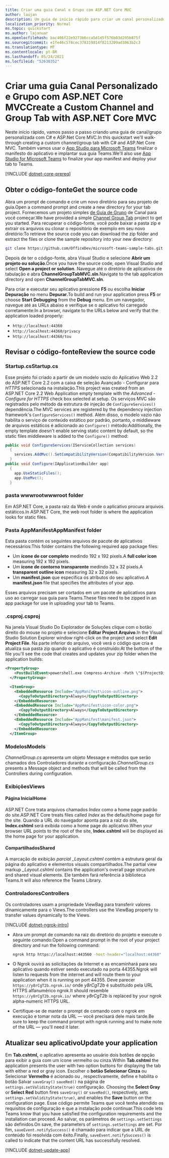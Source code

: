 ```yaml
---
title: Criar uma guia Canal e Grupo com ASP.NET Core MVC
author: laujan
description: Um guia de início rápido para criar um canal personalizado e uma guia de grupo com ASP.NET Core MVC
localization_priority: Normal
ms.topic: quickstart
ms.author: lajanuar
ms.openlocfilehash: bac406f22e9273b6cca5d1d5f576b03d295b875f
ms.sourcegitcommit: e1fe46c574cec378319814f8213209ad3063b2c3
ms.translationtype: MT
ms.contentlocale: pt-BR
ms.lasthandoff: 05/24/2021
ms.locfileid: "52630352"
---
```

# <a name="create-a-custom-channel-and-group-tab-with-aspnet-core-mvc"></a><span data-ttu-id="0ef38-103">Criar uma guia Canal Personalizado e Grupo com ASP.NET Core MVC</span><span class="sxs-lookup"><span data-stu-id="0ef38-103">Create a Custom Channel and Group Tab with ASP.NET Core MVC</span></span>

<span data-ttu-id="0ef38-104">Neste início rápido, vamos passo a passo criando uma guia de canal/grupo personalizada com C# e ASP.Net Core MVC.</span><span class="sxs-lookup"><span data-stu-id="0ef38-104">In this quickstart we'll walk-through creating a custom channel/group tab with C# and ASP.Net Core MVC.</span></span> <span data-ttu-id="0ef38-105">Também vamos usar o [App Studio para Microsoft Teams](~/concepts/build-and-test/app-studio-overview.md) finalizar o manifesto do aplicativo e implantar sua guia Teams.</span><span class="sxs-lookup"><span data-stu-id="0ef38-105">We'll also use [App Studio for Microsoft Teams](~/concepts/build-and-test/app-studio-overview.md) to finalize your app manifest and deploy your tab to Teams.</span></span>

[!INCLUDE [dotnet-core-prereq](~/includes/tabs/dotnet-core-prereq.md)]

## <a name="get-the-source-code"></a><span data-ttu-id="0ef38-106">Obter o código-fonte</span><span class="sxs-lookup"><span data-stu-id="0ef38-106">Get the source code</span></span>

<span data-ttu-id="0ef38-107">Abra um prompt de comando e crie um novo diretório para seu projeto de guia.</span><span class="sxs-lookup"><span data-stu-id="0ef38-107">Open a command prompt and create a new directory for your tab project.</span></span> <span data-ttu-id="0ef38-108">Fornecemos um projeto simples [de Guia de Grupo](https://github.com/OfficeDev/microsoft-teams-sample-tabs/tree/master/ChannelGroupTabMVC) de Canal para você começar.</span><span class="sxs-lookup"><span data-stu-id="0ef38-108">We have provided a simple [Channel Group Tab](https://github.com/OfficeDev/microsoft-teams-sample-tabs/tree/master/ChannelGroupTabMVC) project to get you started.</span></span> <span data-ttu-id="0ef38-109">Para recuperar o código-fonte, você pode baixar a pasta zip e extrair os arquivos ou clonar o repositório de exemplo em seu novo diretório:</span><span class="sxs-lookup"><span data-stu-id="0ef38-109">To retrieve the source code you can download the zip folder and extract the files or clone the sample repository into your new directory:</span></span>

```bash
git clone https://github.com/OfficeDev/microsoft-teams-sample-tabs.git
```

<span data-ttu-id="0ef38-110">Depois de ter o código-fonte, abra Visual Studio e selecione **Abrir um projeto ou solução**.</span><span class="sxs-lookup"><span data-stu-id="0ef38-110">Once you have the source code, open Visual Studio and select **Open a project or solution**.</span></span> <span data-ttu-id="0ef38-111">Navegue até o diretório de aplicativos de tabulação e abra **ChannelGroupTabMVC.sln**.</span><span class="sxs-lookup"><span data-stu-id="0ef38-111">Navigate to the tab application directory and open **ChannelGroupTabMVC.sln**.</span></span>

<span data-ttu-id="0ef38-112">Para criar e executar seu aplicativo pressione **F5** ou escolha **Iniciar Depuração** no menu **Depurar.**</span><span class="sxs-lookup"><span data-stu-id="0ef38-112">To build and run your application press **F5** or choose **Start Debugging** from the **Debug** menu.</span></span> <span data-ttu-id="0ef38-113">Em um navegador, navegue até as URLs abaixo e verifique se o aplicativo foi carregado corretamente:</span><span class="sxs-lookup"><span data-stu-id="0ef38-113">In a browser, navigate to the URLs below and verify that the application loaded properly:</span></span>

- `http://localhost:44360`
- `http://localhost:44360/privacy`
- `http://localhost:44360/tou`

## <a name="review-the-source-code"></a><span data-ttu-id="0ef38-114">Revisar o código-fonte</span><span class="sxs-lookup"><span data-stu-id="0ef38-114">Review the source code</span></span>

### <a name="startupcs"></a><span data-ttu-id="0ef38-115">Startup.cs</span><span class="sxs-lookup"><span data-stu-id="0ef38-115">Startup.cs</span></span>

<span data-ttu-id="0ef38-116">Esse projeto foi criado a partir de um modelo vazio do Aplicativo Web 2.2 do ASP.NET Core 2.2 com a caixa de seleção Avançado - Configurar para *HTTPS* selecionada na instalação.</span><span class="sxs-lookup"><span data-stu-id="0ef38-116">This project was created from an ASP.NET Core 2.2 Web Application empty template with the *Advanced - Configure for HTTPS* check box selected at setup.</span></span> <span data-ttu-id="0ef38-117">Os serviços MVC são registrados pelo método da estrutura de injeção de `ConfigureServices()` dependência.</span><span class="sxs-lookup"><span data-stu-id="0ef38-117">The MVC services are registered by the dependency injection framework's `ConfigureServices()` method.</span></span> <span data-ttu-id="0ef38-118">Além disso, o modelo vazio não habilita o serviço de conteúdo estático por padrão, portanto, o middleware de arquivos estáticos é adicionado ao `Configure()` método:</span><span class="sxs-lookup"><span data-stu-id="0ef38-118">Additionally, the empty template doesn't enable serving static content by default, so the static files middleware is added to the `Configure()` method:</span></span>

```csharp
public void ConfigureServices(IServiceCollection services)
  {
    services.AddMvc().SetCompatibilityVersion(CompatibilityVersion.Version_2_2);
  }
public void Configure(IApplicationBuilder app)
  {
    app.UseStaticFiles();
    app.UseMvc();
  }
```

### <a name="wwwroot-folder"></a><span data-ttu-id="0ef38-119">pasta wwwroot</span><span class="sxs-lookup"><span data-stu-id="0ef38-119">wwwroot folder</span></span>

<span data-ttu-id="0ef38-120">Em ASP.NET Core, a pasta raiz da Web é onde o aplicativo procura arquivos estáticos.</span><span class="sxs-lookup"><span data-stu-id="0ef38-120">In ASP.NET Core, the web root folder is where the application looks for static files.</span></span>

### <a name="appmanifest-folder"></a><span data-ttu-id="0ef38-121">Pasta AppManifest</span><span class="sxs-lookup"><span data-stu-id="0ef38-121">AppManifest folder</span></span>

<span data-ttu-id="0ef38-122">Esta pasta contém os seguintes arquivos de pacote de aplicativos necessários:</span><span class="sxs-lookup"><span data-stu-id="0ef38-122">This folder contains the following required app package files:</span></span>

- <span data-ttu-id="0ef38-123">Um **ícone de cor completo** medindo 192 x 192 pixels.</span><span class="sxs-lookup"><span data-stu-id="0ef38-123">A **full color icon** measuring 192 x 192 pixels.</span></span>
- <span data-ttu-id="0ef38-124">Um **ícone de contorno transparente** medindo 32 x 32 pixels.</span><span class="sxs-lookup"><span data-stu-id="0ef38-124">A **transparent outline icon** measuring 32 x 32 pixels.</span></span>
- <span data-ttu-id="0ef38-125">Um **manifest.json** que especifica os atributos do seu aplicativo.</span><span class="sxs-lookup"><span data-stu-id="0ef38-125">A **manifest.json** file that specifies the attributes of your app.</span></span>

<span data-ttu-id="0ef38-126">Esses arquivos precisam ser cortados em um pacote de aplicativos para uso ao carregar sua guia para Teams.</span><span class="sxs-lookup"><span data-stu-id="0ef38-126">These files need to be zipped in an app package for use in uploading your tab to Teams.</span></span>

### <a name="csproj"></a><span data-ttu-id="0ef38-127">.csproj</span><span class="sxs-lookup"><span data-stu-id="0ef38-127">.csproj</span></span>

<span data-ttu-id="0ef38-128">Na janela Visual Studio Do Explorador de Soluções clique com o botão direito do mouse no projeto e selecione **Editar Project Arquivo**.</span><span class="sxs-lookup"><span data-stu-id="0ef38-128">In the Visual Studio Solution Explorer window right-click on the project and select **Edit Project File**.</span></span> <span data-ttu-id="0ef38-129">Na parte inferior do arquivo, você verá o código que cria e atualiza sua pasta zip quando o aplicativo é construído:</span><span class="sxs-lookup"><span data-stu-id="0ef38-129">At the bottom of the file you'll see the code that creates and updates your zip folder when the application builds:</span></span>

```xml
<PropertyGroup>
    <PostBuildEvent>powershell.exe Compress-Archive -Path \"$(ProjectDir)AppManifest\*\" -DestinationPath \"$(TargetDir)tab.zip\" -Force</PostBuildEvent>
  </PropertyGroup>

  <ItemGroup>
    <EmbeddedResource Include="AppManifest\icon-outline.png">
      <CopyToOutputDirectory>Always</CopyToOutputDirectory>
    </EmbeddedResource>
    <EmbeddedResource Include="AppManifest\icon-color.png">
      <CopyToOutputDirectory>Always</CopyToOutputDirectory>
    </EmbeddedResource>
    <EmbeddedResource Include="AppManifest\manifest.json">
      <CopyToOutputDirectory>Always</CopyToOutputDirectory>
    </EmbeddedResource>
  </ItemGroup>
```

### <a name="models"></a><span data-ttu-id="0ef38-130">Modelos</span><span class="sxs-lookup"><span data-stu-id="0ef38-130">Models</span></span>

<span data-ttu-id="0ef38-131">*ChannelGroup.cs* apresenta um objeto Message e métodos que serão chamados dos Controladores durante a configuração.</span><span class="sxs-lookup"><span data-stu-id="0ef38-131">*ChannelGroup.cs* presents a Message object and methods that will be called from the Controllers during configuration.</span></span>

### <a name="views"></a><span data-ttu-id="0ef38-132">Exibições</span><span class="sxs-lookup"><span data-stu-id="0ef38-132">Views</span></span>

#### <a name="home"></a><span data-ttu-id="0ef38-133">Página Inicial</span><span class="sxs-lookup"><span data-stu-id="0ef38-133">Home</span></span>

<span data-ttu-id="0ef38-134">ASP.NET Core trata arquivos chamados *Index* como a home page padrão do site.</span><span class="sxs-lookup"><span data-stu-id="0ef38-134">ASP.NET Core treats files called *Index* as the default/home page for the site.</span></span> <span data-ttu-id="0ef38-135">Quando a URL do navegador aponta para a raiz do site, **Index.cshtml** será exibida como a home page do aplicativo.</span><span class="sxs-lookup"><span data-stu-id="0ef38-135">When your browser URL points to the root of the site, **Index.cshtml** will be displayed as the home page for your application.</span></span>

#### <a name="shared"></a><span data-ttu-id="0ef38-136">Compartilhados</span><span class="sxs-lookup"><span data-stu-id="0ef38-136">Shared</span></span>

<span data-ttu-id="0ef38-137">A marcação de exibição *parcial _Layout.cshtml* contém a estrutura geral da página do aplicativo e elementos visuais compartilhados.</span><span class="sxs-lookup"><span data-stu-id="0ef38-137">The partial view markup *_Layout.cshtml* contains the application's overall page structure and shared visual elements.</span></span> <span data-ttu-id="0ef38-138">Ele também fará referência à biblioteca Teams.</span><span class="sxs-lookup"><span data-stu-id="0ef38-138">It will also reference the Teams Library.</span></span>

### <a name="controllers"></a><span data-ttu-id="0ef38-139">Controladores</span><span class="sxs-lookup"><span data-stu-id="0ef38-139">Controllers</span></span>

<span data-ttu-id="0ef38-140">Os controladores usam a propriedade ViewBag para transferir valores dinamicamente para o Views.</span><span class="sxs-lookup"><span data-stu-id="0ef38-140">The controllers use the ViewBag property to transfer values dynamically to the Views.</span></span>

[!INCLUDE [dotnet-ngrok-intro](~/includes/tabs/dotnet-ngrok-intro.md)]

- <span data-ttu-id="0ef38-141">Abra um prompt de comando na raiz do diretório do projeto e execute o seguinte comando:</span><span class="sxs-lookup"><span data-stu-id="0ef38-141">Open a command prompt in the root of your project directory and run the following command:</span></span>

    ```bash
    ngrok http https://localhost:443560 -host-header="localhost:44360"
    ```

- <span data-ttu-id="0ef38-142">O Ngrok ouvirá as solicitações da Internet e as encaminhará para seu aplicativo quando estiver sendo executado na porta 44355.</span><span class="sxs-lookup"><span data-stu-id="0ef38-142">Ngrok will listen to requests from the internet and will route them to your application when it is running on port 44355.</span></span>  <span data-ttu-id="0ef38-143">Deve parecer `https://y8rCgT2b.ngrok.io/` onde *y8rCgT2b* é substituído pela URL HTTPS alfanumérico ngrok.</span><span class="sxs-lookup"><span data-stu-id="0ef38-143">It should resemble `https://y8rCgT2b.ngrok.io/` where *y8rCgT2b* is replaced by your ngrok alpha-numeric HTTPS URL.</span></span>

- <span data-ttu-id="0ef38-144">Certifique-se de manter o prompt de comando com o ngrok em execução e tomar nota da URL — você precisará dele mais tarde.</span><span class="sxs-lookup"><span data-stu-id="0ef38-144">Be sure to keep the command prompt with ngrok running and to make note of the URL — you'll need it later.</span></span>

## <a name="update-your-application"></a><span data-ttu-id="0ef38-145">Atualizar seu aplicativo</span><span class="sxs-lookup"><span data-stu-id="0ef38-145">Update your application</span></span>

<span data-ttu-id="0ef38-146">Em **Tab.cshtml,** o aplicativo apresenta ao usuário dois botões de opção para exibir a guia com um ícone vermelho ou cinza.</span><span class="sxs-lookup"><span data-stu-id="0ef38-146">Within **Tab.cshtml** the application presents the user with two option buttons for displaying the tab with either a red or gray icon.</span></span> <span data-ttu-id="0ef38-147">Escolher o **botão Selecionar Cinza** ou Selecionar **Vermelho** é acionado ou , respectivamente, define e habilita o botão Salvar `saveGray()` `saveRed()` na página de `settings.setValidityState(true)` configuração. </span><span class="sxs-lookup"><span data-stu-id="0ef38-147">Choosing the **Select Gray** or **Select Red** button fires `saveGray()` or `saveRed()`, respectively, sets `settings.setValidityState(true)`, and enables the **Save** button on the configuration page.</span></span> <span data-ttu-id="0ef38-148">Esse código permite Teams que você tenha atendido os requisitos de configuração e que a instalação pode continuar.</span><span class="sxs-lookup"><span data-stu-id="0ef38-148">This code lets Teams know that you have satisfied the configuration requirements and the installation can proceed.</span></span> <span data-ttu-id="0ef38-149">Ao salvar, os parâmetros de `settings.setSettings` são definidos.</span><span class="sxs-lookup"><span data-stu-id="0ef38-149">On save, the parameters of `settings.setSettings` are set.</span></span> <span data-ttu-id="0ef38-150">Por fim, `saveEvent.notifySuccess()` é chamado para indicar que a URL de conteúdo foi resolvida com êxito.</span><span class="sxs-lookup"><span data-stu-id="0ef38-150">Finally, `saveEvent.notifySuccess()` is called to indicate that the content URL has successfully resolved.</span></span>

[!INCLUDE [dotnet-update-app](~/includes/tabs/dotnet-update-chan-grp-app.md)]
